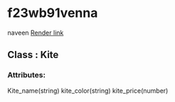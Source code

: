 # f23wb91venna
naveen
[Render link](https://f23wb91venna.onrender.com)
## Class : Kite
### Attributes:
Kite_name(string)
kite_color(string)
kite_price(number)
